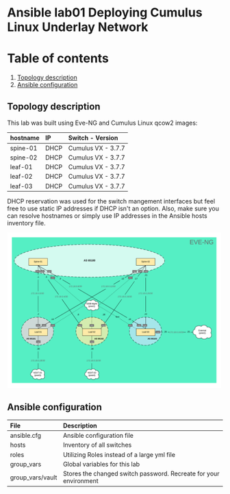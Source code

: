 # Ansible lab01 Deploying Cumulus Linux Underlay Network

# Table of contents
1. [Topology description](#topology_description)
2. [Ansible configuration](#ansible_configuration)


Topology description  <a name="topology_description"></a>
--------------------
This lab was built using Eve-NG and Cumulus Linux qcow2 images:

| hostname      | IP           | Switch - Version   |
| :------------ |:-------------| :------------------|
| spine-01      | DHCP         | Cumulus VX - 3.7.7 |
| spine-02      | DHCP         | Cumulus VX - 3.7.7 |
| leaf-01       | DHCP         | Cumulus VX - 3.7.7 |
| leaf-02       | DHCP         | Cumulus VX - 3.7.7 |
| leaf-03       | DHCP         | Cumulus VX - 3.7.7 |

DHCP reservation was used for the switch mangement interfaces but feel free to use static IP addresses if DHCP isn't an option. Also, make sure you can resolve hostnames or simply use IP addresses in the Ansible hosts inventory file.  

<img src='docs/topology.png' width=500>


Ansible configuration  <a name="ansible_configuration"></a>
----------------------

| File             | Description                                                       |
| :--------------- | :---------------------------------------------------------------- |
| ansible.cfg      | Ansible configuration file                                        |
| hosts            | Inventory of all switches                                         |
| roles            | Utilizing Roles instead of a large yml file                       |
| group_vars       | Global variables for this lab                                     |
| group_vars/vault | Stores the changed switch password. Recreate for your environment |

